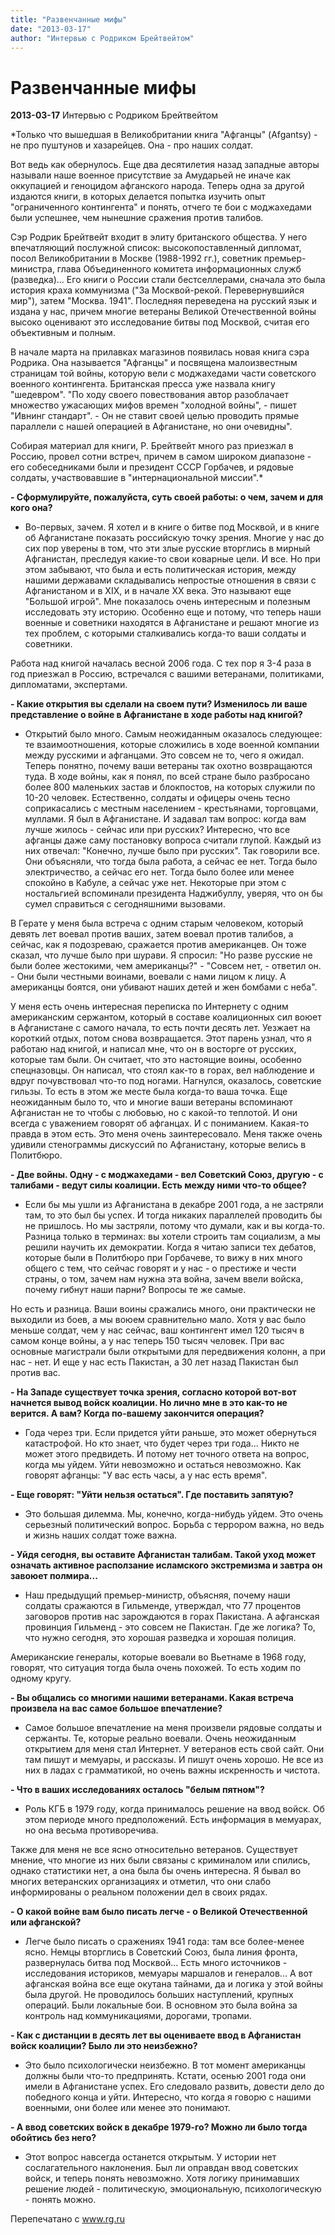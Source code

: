 ```yaml
---
title: "Развенчанные мифы"
date: "2013-03-17"
author: "Интервью с Родриком Брейтвейтом"
---
```


# Развенчанные мифы

**2013-03-17** Интервью с Родриком Брейтвейтом

*Только что вышедшая в Великобритании книга "Афганцы" (Afgantsy) - не про пуштунов и хазарейцев. Она - про наших солдат.

Вот ведь как обернулось. Еще два десятилетия назад западные авторы называли наше военное присутствие за Амударьей не иначе как оккупацией и геноцидом афганского народа. Теперь одна за другой издаются книги, в которых делается попытка изучить опыт "ограниченного контингента" и понять, отчего те бои с моджахедами были успешнее, чем нынешние сражения против талибов.

Сэр Родрик Брейтвейт входит в элиту британского общества. У него впечатляющий послужной список: высокопоставленный дипломат, посол Великобритании в Москве (1988-1992 гг.), советник премьер-министра, глава Объединенного комитета информационных служб (разведка)... Его книги о России стали бестселлерами, сначала это была история краха коммунизма ("За Москвой-рекой. Перевернувшийся мир"), затем "Москва. 1941". Последняя переведена на русский язык и издана у нас, причем многие ветераны Великой Отечественной войны высоко оценивают это исследование битвы под Москвой, считая его объективным и полным.

В начале марта на прилавках магазинов появилась новая книга сэра Родрика. Она называется "Афганцы" и посвящена малоизвестным страницам той войны, которую вели с моджахедами части советского военного контингента. Британская пресса уже назвала книгу "шедевром". "По ходу своего повествования автор разоблачает множество ужасающих мифов времен "холодной войны", - пишет "Ивнинг cтандарт". - Он не ставит своей целью проводить прямые параллели с нашей операцией в Афганистане, но они очевидны".

Собирая материал для книги, Р. Брейтвейт много раз приезжал в Россию, провел сотни встреч, причем в самом широком диапазоне - его собеседниками были и президент СССР Горбачев, и рядовые солдаты, участвовавшие в "интернациональной миссии".*

**- Сформулируйте, пожалуйста, суть своей работы: о чем, зачем и для кого она?**

- Во-первых, зачем. Я хотел и в книге о битве под Москвой, и в книге об Афганистане показать российскую точку зрения. Многие у нас до сих пор уверены в том, что эти злые русские вторглись в мирный Афганистан, преследуя какие-то свои коварные цели. И все. Но при этом забывают, что была и есть политическая история, между нашими державами складывались непростые отношения в связи с Афганистаном и в XIX, и в начале XX века. Это называют еще "Большой игрой". Мне показалось очень интересным и полезным исследовать эту историю. Особенно еще и потому, что теперь наши военные и советники находятся в Афганистане и решают многие из тех проблем, с которыми сталкивались когда-то ваши солдаты и советники.

Работа над книгой началась весной 2006 года. С тех пор я 3-4 раза в год приезжал в Россию, встречался с вашими ветеранами, политиками, дипломатами, экспертами.

**- Какие открытия вы сделали на своем пути? Изменилось ли ваше представление о войне в Афганистане в ходе работы над книгой?**

- Открытий было много. Самым неожиданным оказалось следующее: те взаимоотношения, которые сложились в ходе военной компании между русскими и афганцами. Это совсем не то, чего я ожидал. Теперь понятно, почему ваши ветераны так охотно возвращаются туда. В ходе войны, как я понял, по всей стране было разбросано более 800 маленьких застав и блокпостов, на которых служили по 10-20 человек. Естественно, солдаты и офицеры очень тесно соприкасались с местным населением - крестьянами, торговцами, муллами. Я был в Афганистане. И задавал там вопрос: когда вам лучше жилось - сейчас или при русских? Интересно, что все афганцы даже саму постановку вопроса считали глупой. Каждый из них отвечал: "Конечно, лучше было при русских". Так говорили все. Они объясняли, что тогда была работа, а сейчас ее нет. Тогда было электричество, а сейчас его нет. Тогда было более или менее спокойно в Кабуле, а сейчас уже нет. Некоторые при этом с ностальгией вспоминали президента Наджибуллу, уверяя, что он бы сумел справиться с сегодняшними вызовами.

В Герате у меня была встреча с одним старым человеком, который девять лет воевал против ваших, затем воевал против талибов, а сейчас, как я подозреваю, сражается против американцев. Он тоже сказал, что лучше было при шурави. Я спросил: "Но разве русские не были более жестокими, чем американцы?" - "Совсем нет, - ответил он. - Они были честными воинами, воевали с нами лицом к лицу. А американцы боятся, они убивают наших детей и жен бомбами с неба".

У меня есть очень интересная переписка по Интернету с одним американским сержантом, который в составе коалиционных сил воюет в Афганистане с самого начала, то есть почти десять лет. Уезжает на короткий отдых, потом снова возвращается. Этот парень узнал, что я работаю над книгой, и написал мне, что он в восторге от русских, которые там были. Он считает, что это настоящие воины, особенно спецназовцы. Он написал, что стоял как-то в горах, вел наблюдение и вдруг почувствовал что-то под ногами. Нагнулся, оказалось, советские гильзы. То есть в этом же месте была когда-то ваша точка. Еще неожиданным было то, что и многие ваши ветераны вспоминают Афганистан не то чтобы с любовью, но с какой-то теплотой. И они всегда с уважением говорят об афганцах. И с пониманием. Какая-то правда в этом есть. Это меня очень заинтересовало. Меня также очень удивили стенограммы дискуссий по Афганистану, которые велись в Политбюро.

**- Две войны. Одну - с моджахедами - вел Советский Союз, другую - с талибами - ведут силы коалиции. Есть между ними что-то общее?**

- Если бы мы ушли из Афганистана в декабре 2001 года, а не застряли там, то это был бы успех. И тогда никаких параллелей проводить бы не пришлось. Но мы застряли, потому что думали, как и вы когда-то. Разница только в терминах: вы хотели строить там социализм, а мы решили научить их демократии. Когда я читаю записи тех дебатов, которые были в Политбюро при Горбачеве, то вижу в них много общего с тем, что сейчас говорят и у нас - о престиже и чести страны, о том, зачем нам нужна эта война, зачем ввели войска, почему гибнут наши парни? Вопросы те же самые.

Но есть и разница. Ваши воины сражались много, они практически не выходили из боев, а мы воюем сравнительно мало. Хотя у вас было меньше солдат, чем у нас сейчас, ваш контингент имел 120 тысяч в самом конце войны, а у нас теперь 150 тысяч человек. При вас основные магистрали были открытыми для передвижения колонн, а при нас - нет. И еще у нас есть Пакистан, а 30 лет назад Пакистан был против вас.

**- На Западе существует точка зрения, согласно которой вот-вот начнется вывод войск коалиции. Но лично мне в это как-то не верится. А вам? Когда по-вашему закончится операция?**

- Года через три. Если придется уйти раньше, это может обернуться катастрофой. Но кто знает, что будет через три года... Никто не может этого предвидеть. И потому нет точного ответа на вопрос, когда мы уйдем. Уйти невозможно и остаться невозможно. Как говорят афганцы: "У вас есть часы, а у нас есть время".

**- Еще говорят: "Уйти нельзя остаться". Где поставить запятую?**

- Это большая дилемма. Мы, конечно, когда-нибудь уйдем. Это очень серьезный политический вопрос. Борьба с террором важна, но ведь и жизнь наших солдат тоже важна.

**- Уйдя сегодня, вы оставите Афганистан талибам. Такой уход может означать активное расползание исламского экстремизма и завтра он завоюет полмира...**

- Наш предыдущий премьер-министр, объясняя, почему наши солдаты сражаются в Гильменде, утверждал, что 77 процентов заговоров против нас зарождаются в горах Пакистана. А афганская провинция Гильменд - это совсем не Пакистан. Где же логика? То, что нужно сегодня, это хорошая разведка и хорошая полиция.

Американские генералы, которые воевали во Вьетнаме в 1968 году, говорят, что ситуация тогда была очень похожей. То есть ходим по одному кругу.

**- Вы общались со многими нашими ветеранами. Какая встреча произвела на вас самое большое впечатление?**

- Самое большое впечатление на меня произвели рядовые солдаты и сержанты. Те, которые реально воевали. Очень неожиданным открытием для меня стал Интернет. У ветеранов есть свой сайт. Они там пишут и мемуары, и рассказы. И пишут очень хорошо. Не все из них в ладах с грамматикой, но очень важны искренность и чистота.

**- Что в ваших исследованиях осталось "белым пятном"?**

- Роль КГБ в 1979 году, когда принималось решение на ввод войск. Об этом периоде много предположений. Есть информация в мемуарах, но она весьма противоречива.

Также для меня не все ясно относительно ветеранов. Существует мнение, что многие из них были связаны с криминалом или спились, однако статистики нет, а она была бы очень интересна. Я бывал во многих ветеранских организациях и отметил, что они слабо информированы о реальном положении дел в своих рядах.

**- О какой войне вам было писать легче - о Великой Отечественной или афганской?**

- Легче было писать о сражениях 1941 года: там все более-менее ясно. Немцы вторглись в Советский Союз, была линия фронта, развернулась битва под Москвой... Есть много источников - исследования историков, мемуары маршалов и генералов... А вот афганская война все еще окутана тайнами, да и логика у этой войны была другой. Не проводилось больших наступлений, крупных операций. Были локальные бои. В основном это была война за контроль над коммуникациями, дорогами, тропами.

**- Как с дистанции в десять лет вы оцениваете ввод в Афганистан войск коалиции? Было ли это неизбежно?**

- Это было психологически неизбежно. В тот момент американцы должны были что-то предпринять. Кстати, осенью 2001 года они имели в Афганистане успех. Его следовало развить, довести дело до победного конца и уйти. Интересно, что когда я говорю с нашими военными, они более или менее это понимают.

**- А ввод советских войск в декабре 1979-го? Можно ли было тогда обойтись без него?**

- Этот вопрос навсегда останется открытым. У истории нет сослагательного наклонения. Был ли оправдан ввод советских войск, и теперь понять невозможно. Хотя логику принимавших решение людей - политическую, эмоциональную, психологическую - понять можно.

Перепечатано с www.rg.ru